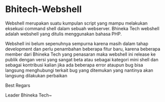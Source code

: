 # Bhitech-Webshell

Webshell merupakan suatu kumpulan script yang mampu melakukan eksekusi command shell dalam sebuah webserver. Bhineka Tech webshell adalah webshell yang ditulis menggunakan bahasa PHP.

Webshell ini belum sepenuhnya sempurna karena masih dalam tahap development dan perlu penambahan beberapa fitur baru, karena beberapa member dari Bhineka Tech yang penasaran maka webshell ini release ke publik dengan versi yang sangat beta atau sebagai kategori mini shell dan sebagai kontribusi kalian jika ada beberapa error ataupun bug bisa langsung menghubungi terkait bug yang ditemukan yang nantinya akan langsung dilakukan perbaikan

Best Regars

Leader Bhineka Tech~
